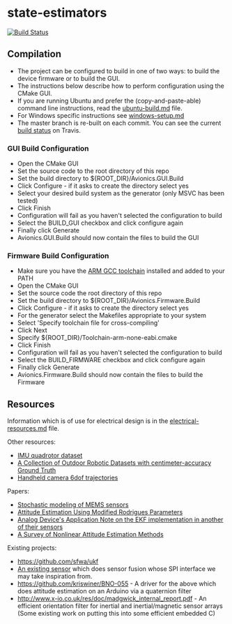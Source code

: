 # state-estimators

[![Build Status](https://travis-ci.org/cuspaceflight/state-estimators.svg)](https://travis-ci.org/cuspaceflight/state-estimators)

## Compilation

* The project can be configured to build in one of two ways: to build the device firmware or to build the GUI.
* The instructions below describe how to perform configuration using the CMake GUI.
* If you are running Ubuntu and prefer the (copy-and-paste-able) command line instructions, read the [ubuntu-build.md](Documents/ubuntu-build.md) file.
* For Windows specific instructions see [windows-setup.md](Documents/windows-setup.md)
* The master branch is re-built on each commit. You can see the current [build status](https://travis-ci.org/cuspaceflight/state-estimators) on Travis.

### GUI Build Configuration

* Open the CMake GUI
* Set the source code to the root directory of this repo
* Set the build directory to ${ROOT_DIR}/Avionics.GUI.Build
* Click Configure - if it asks to create the directory select yes
* Select your desired build system as the generator (only MSVC has been tested)
* Click Finish
* Configuration will fail as you haven't selected the configuration to build
* Select the BUILD_GUI checkbox and click configure again
* Finally click Generate
* Avionics.GUI.Build should now contain the files to build the GUI

### Firmware Build Configuration

* Make sure you have the [ARM GCC toolchain](https://launchpad.net/gcc-arm-embedded) installed and added to your PATH
* Open the CMake GUI
* Set the source code the root directory of this repo
* Set the build directory to ${ROOT_DIR}/Avionics.Firmware.Build
* Click Configure - if it asks to create the directory select yes
* For the generator select the Makefiles appropriate to your system
* Select 'Specify toolchain file for cross-compiling'
* Click Next
* Specify ${ROOT_DIR}/Toolchain-arm-none-eabi.cmake
* Click Finish
* Configuration will fail as you haven't selected the configuration to build
* Select the BUILD_FIRMWARE checkbox and click configure again
* Finally click Generate
* Avionics.Firmware.Build should now contain the files to build the Firmware

## Resources

Information which is of use for electrical design is in the [electrical-resources.md](Documents/electrical-resources.md) file.

Other resources:

* [IMU quadrotor dataset](http://www.sfly.org/mav-datasets)
* [A Collection of Outdoor Robotic Datasets with centimeter-accuracy Ground Truth](http://www.mrpt.org/malaga_dataset_2009)
* [Handheld camera 6dof trajectories](http://webdav.is.mpg.de/pixel/benchmark4camerashake/)

Papers:

* [Stochastic modeling of MEMS sensors](http://www.cit.iit.bas.bg/cit_2010/v10-2/31-40.pdf)
* [Attitude Estimation Using Modified Rodrigues Parameters](http://ntrs.nasa.gov/archive/nasa/casi.ntrs.nasa.gov/19960035754.pdf)
* [Analog Device's Application Note on the EKF implementation in another of their sensors](http://www.analog.com/media/en/technical-documentation/application-notes/AN-1157.pdf)
* [A Survey of Nonlinear Attitude Estimation Methods](http://ancs.eng.buffalo.edu/pdf/ancs_papers/2007/att_survey07.pdf)

Existing projects:

* https://github.com/sfwa/ukf
* [An existing sensor](https://www.bosch-sensortec.com/en/homepage/products_3/sensor_hubs/iot_solutions/bno055_1/bno055_4) which does sensor fusion whose SPI interface we may take inspiration from.
* https://github.com/kriswiner/BNO-055 - A driver for the above which does
    attitude estimation on an Arduino via a quaternion filter
* http://www.x-io.co.uk/res/doc/madgwick_internal_report.pdf - An efficient
    orientation filter for inertial and inertial/magnetic sensor arrays (Some
    existing work on putting this into some efficient embedded C)
